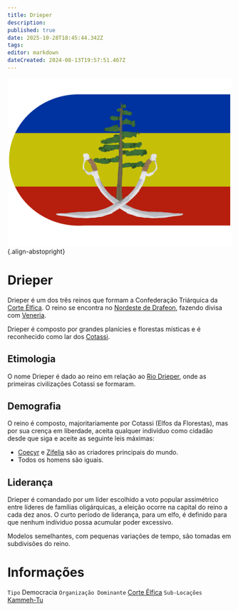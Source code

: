 ```yaml
---
title: Drieper
description: 
published: true
date: 2025-10-28T18:45:44.342Z
tags: 
editor: markdown
dateCreated: 2024-08-13T19:57:51.467Z
---
```


![drieper.png](/uploads/bandeiras/drieper.png){.align-abstopright}
# Drieper
Drieper é um dos três reinos que formam a Confederação Triárquica da [Corte Élfica](/faccoes/nacoes/corte-elfica). O reino se encontra no [Nordeste de Drafeon](/lugares/plano-material/drafeon/nordeste-de-drafeon), fazendo divisa com [Veneria](/faccoes/nacoes/corte-elfica/veneria).

Drieper é composto por grandes planícies e florestas místicas e é reconhecido como lar dos [Cotassi](/fauna-e-flora/racas-inteligentes/elfo-da-floresta).

## Etimologia
O nome Drieper é dado ao reino em relação ao [Rio Drieper](), onde as primeiras civilizações Cotassi se formaram.

## Demografia
O reino é composto, majoritariamente por Cotassi (Elfos da Florestas), mas por sua crença em liberdade, aceita qualquer indivíduo como cidadão desde que siga e aceite as seguinte leis máximas:

- [Coecyr](/divindades/panteao-das-treze-estrelas/coecyr) e [Zifelia](/divindades/panteao-das-treze-estrelas/zifelia) são as criadores principais do mundo.
- Todos os homens são iguais.

## Liderança
Drieper é comandado por um líder escolhido a voto popular assimétrico entre líderes de famílias oligárquicas, a eleição ocorre na capital do reino a cada dez anos. O curto período de liderança, para um elfo, é definido para que nenhum indíviduo possa acumular poder excessivo.

Modelos semelhantes, com pequenas variações de tempo, são tomadas em subdivisões do reino.

# Informações
`Tipo` Democracia
`Organização Dominante` [Corte Élfica](/faccoes/nacoes/corte-elfica#corte-elfica)
`Sub-Locações` [Kammeh-Tu](/lugares/plano-material/drafeon/norte-de-drafeon/kammeh-tu)

